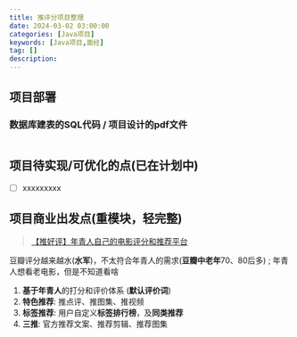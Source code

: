 ```yaml
---
title: 推评分项目整理
date: 2024-03-02 03:00:00
categories: [Java项目]
keywords: [Java项目,面经]
tag: []
description:
---
```

## 项目部署

### 数据库建表的SQL代码 / 项目设计的pdf文件

```sql

```

## 项目待实现/可优化的点(已在计划中)

- [ ] xxxxxxxxx

## 项目商业出发点(重模块，轻完整)

> [【推好评】年青人自己的电影评分和推荐平台](https://www.naoffer.com/intern/program/77)

豆瓣评分越来越水(**水军**)，不太符合年青人的需求(**豆瓣中老年**70、80后多) ; 年青人想看老电影，但是不知道看啥

1. **基于年青人**的打分和评价体系 (**默认评价词**)
2. **特色推荐**: 推点评、推图集、推视频
3. **标签推荐**: 用户自定义**标签排行榜**，及**同类推荐**
4. **三推**: 官方推荐文案、推荐剪辑、推荐图集
